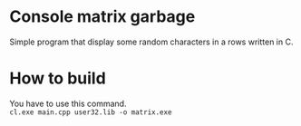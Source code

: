 # Console matrix garbage
Simple program that display some random characters in a rows written in C.  

# How to build
You have to use this command.  
`cl.exe main.cpp user32.lib -o matrix.exe`